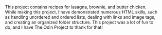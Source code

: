 This project contains recipes for lasagna, brownie, and butter chicken. While making this project, I have demonstrated numerous HTML skills, such as handling unordered and ordered lists, dealing with links and image tags, and creating an organized folder structure. This project was a lot of fun to do, and I have The Odin Project to thank for that!
